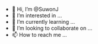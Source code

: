 - 👋 Hi, I’m @SuwonJ
- 👀 I’m interested in ...
- 🌱 I’m currently learning ...
- 💞️ I’m looking to collaborate on ...
- 📫 How to reach me ...

<!---
SuwonJ/SuwonJ is a ✨ special ✨ repository because its `README.md` (this file) appears on your GitHub profile.
You can click the Preview link to take a look at your changes.
--->
